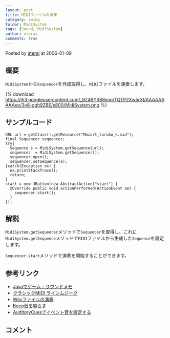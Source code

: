 ```yaml
---
layout: post
title: MIDIファイルの演奏
category: swing
folder: MidiSystem
tags: [Sound, MidiSystem]
author: aterai
comments: true
---
```


Posted by [aterai](http://terai.xrea.jp/aterai.html) at 2006-01-09

## 概要
`MidiSystem`から`Sequencer`を作成取得し、`MIDI`ファイルを演奏します。

{% download https://lh3.googleusercontent.com/_9Z4BYR88imo/TQTP2Xw5rXI/AAAAAAAAAeo/3v8-ggh9ZBE/s800/MidiSystem.png %}

## サンプルコード
<pre class="prettyprint"><code>URL url = getClass().getResource("Mozart_toruko_k.mid");
final Sequencer sequencer;
try{
  Sequence s = MidiSystem.getSequence(url);
  sequencer  = MidiSystem.getSequencer();
  sequencer.open();
  sequencer.setSequence(s);
}catch(Exception ex) {
  ex.printStackTrace();
  return;
}
start = new JButton(new AbstractAction("start") {
  @Override public void actionPerformed(ActionEvent ae) {
    sequencer.start();
  }
});
</code></pre>

## 解説
`MidiSystem.getSequencer`メソッドで`Sequencer`を取得し、これに`MidiSystem.getSequence`メソッドで`MIDI`ファイルから生成した`Sequence`を設定します。

`Sequencer.start`メソッドで演奏を開始することができます。

## 参考リンク
- [Javaでゲーム - サウンドメモ](http://muimi.com/j/game/sound/)
- [クラシックMIDI ラインムジーク](http://classic-midi.com/)
- [Wavファイルの演奏](http://terai.xrea.jp/Swing/Sound.html)
- [Beep音を鳴らす](http://terai.xrea.jp/Swing/Beep.html)
- [AuditoryCuesでイベント音を設定する](http://terai.xrea.jp/Swing/AuditoryCues.html)

<!-- dummy comment line for breaking list -->

## コメント
